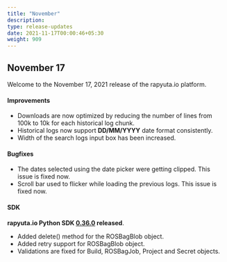 ```yaml
---
title: "November"
description:
type: release-updates
date: 2021-11-17T00:00:46+05:30
weight: 909
---
```


## November 17 

Welcome to the November 17, 2021 release of the rapyuta.io platform.
 
#### Improvements

* Downloads are now optimized by reducing the number of lines from 100k to 10k for each historical log chunk.
* Historical logs now support **DD/MM/YYYY** date format consistently.
* Width of the search logs input box has been increased.

#### Bugfixes

* The dates selected using the date picker were getting clipped. This issue is fixed now.
* Scroll bar used to flicker while loading the previous logs. This issue is fixed now.

#### SDK
 
**rapyuta.io Python SDK [0.36.0](/3_how-tos/35_tooling_and_debugging/rapyuta-io-python-sdk/#installation) released**.
* Added delete() method for the ROSBagBlob object.
* Added retry support for ROSBagBlob object.
* Validations are fixed for Build, ROSBagJob, Project and Secret objects.
